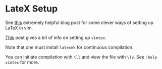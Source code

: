 # LateX Setup
See [this](https://castel.dev/post/lecture-notes-1/) extremely helpful blog post for some clever ways of setting up LaTeX in vim.

[This](https://wikimatze.de/vimtex-the-perfect-tool-for-working-with-tex-and-vim/) post gives a bit of info on setting up `vimtex`.

Note that one must install `latexmk` for continuous compilation.

You can initiate compilation with `\ll` and view the file with `\lv`.  See `:help vimtex` for more.
